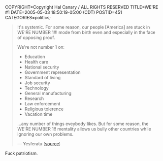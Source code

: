 COPYRIGHT=Copyright Hal Canary / ALL RIGHTS RESERVED
TITLE=WE'RE #1
DATE=2005-05-03 18:50:19-05:00 (CDT)
POSTID=451
CATEGORIES=politics;

> It's systemic. For some reason, our people \[America\] are stuck in WE'RE NUMBER 1!!! mode from birth even and especially in the face of opposing proof.
> 
> We're not number 1 on:
> 
> *   Education
> *   Health care
> *   National security
> *   Government representation
> *   Standard of living
> *   Job security
> *   Technology
> *   General manufacturing
> *   Research
> *   Law enforcement
> *   Religious tolerence
> *   Vacation time
> 
> ...any number of things eveybody likes. But for some reason, the WE'RE NUMBER 1!! mentality allows us bully other countries while ignoring our own problems.
> 
> — Yesferatu ([source](http://www.livejournal.com/users/blut_und_tot/48601.html#t190169))

Fuck patriotism.
